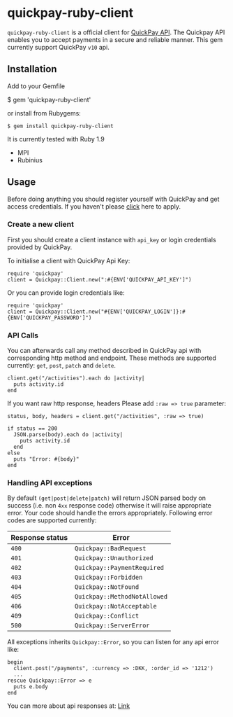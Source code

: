 quickpay-ruby-client
======================

`quickpay-ruby-client` is a official client for [QuickPay API](http://tech.quickpay.net/api). The Quickpay API enables you to accept payments in a secure and reliable manner. This gem currently support QuickPay `v10` api.

## Installation

Add to your Gemfile
  
  $ gem 'quickpay-ruby-client'

or install from Rubygems:
  
    $ gem install quickpay-ruby-client
  
It is currently tested with Ruby 1.9

* MPI
* Rubinius

## Usage

Before doing anything you should register yourself with QuickPay and get access credentials. If you haven't please [click](https://quickpay.net/) here to apply.

### Create a new client

First you should create a client instance with `api_key` or login credentials provided by QuickPay. 

To initialise a client with QuickPay Api Key:

```
require 'quickpay'
client = Quickpay::Client.new(":#{ENV['QUICKPAY_API_KEY']")
```

Or you can provide login credentials like:

```
require 'quickpay'
client = Quickpay::Client.new("#{ENV['QUICKPAY_LOGIN']}:#{ENV['QUICKPAY_PASSWORD']")
```


### API Calls

You can afterwards call any method described in QuickPay api with corresponding http method and endpoint. These methods are supported currently: `get`, `post`, `patch` and `delete`.

```
client.get("/activities").each do |activity|
  puts activity.id
end

```

If you want raw http response, headers Please add `:raw => true` parameter:

```
status, body, headers = client.get("/activities", :raw => true)

if status == 200
  JSON.parse(body).each do |activity|
    puts activity.id
  end
else
  puts "Error: #{body}"
end

```

### Handling API exceptions

By default `(get|post|delete|patch)` will return JSON parsed body on success (i.e. non `4xx` response code) otherwise it will raise appropriate error. Your code should handle the errors appropriately. Following error codes are supported currently:


Response status |  Error    |
----------------| ----------|
`400` | `Quickpay::BadRequest`
`401` | `Quickpay::Unauthorized` 
`402` | `Quickpay::PaymentRequired`
`403` | `Quickpay::Forbidden`
`404` | `Quickpay::NotFound`
`405` | `Quickpay::MethodNotAllowed`
`406` | `Quickpay::NotAcceptable`
`409` | `Quickpay::Conflict`
`500` | `Quickpay::ServerError`

All exceptions inherits `Quickpay::Error`, so you can listen for any api error like:

```
begin
  client.post("/payments", :currency => :DKK, :order_id => '1212')
  ... 
rescue Quickpay::Error => e
  puts e.body
end
```

You can more about api responses at: [Link](http://tech.quickpay.net/api/)
